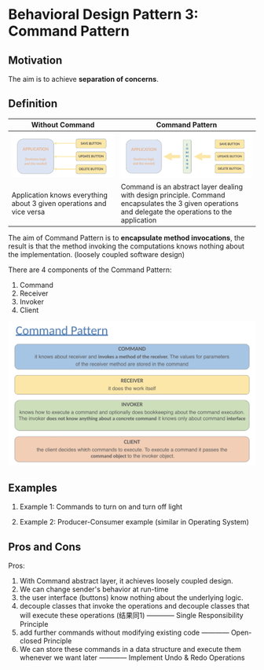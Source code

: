 # Behavioral Design Pattern 3: Command Pattern

## Motivation

The aim is to achieve **separation of concerns**. 


## Definition

| Without Command | Command Pattern |
| --------------- | --------------- |
| ![image1](images/image1.png) | ![image2](images/image2.png) |
| Application knows everything about 3 given operations and vice versa | Command is an abstract layer dealing with design principle. Command encapsulates the 3 given operations and delegate the operations to the application |

The aim of Command Pattern is to **encapsulate method invocations**, the result is that the method invoking the computations knows nothing about the implementation. (loosely coupled software design)

There are 4 components of the Command Pattern:

1. Command
2. Receiver
3. Invoker
4. Client

![image3](images/image3.png)


## Examples

1. Example 1: Commands to turn on and turn off light

2. Example 2: Producer-Consumer example (similar in Operating System)


## Pros and Cons

Pros:

1. With Command abstract layer, it achieves loosely coupled design.
2. We can change sender's behavior at run-time
3. the user interface (buttons) know nothing about the underlying logic.
4. decouple classes that invoke the operations and decouple classes that will execute these operations (结果同1) ———— Single Responsibility Principle
5. add further commands without modifying existing code ———— Open-closed Principle
6. We can store these commands in a data structure and execute them whenever we want later ———— Implement Undo & Redo Operations

